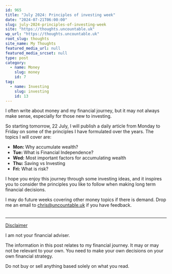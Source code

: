 ```yaml
---
id: 965
title: "July 2024: Principles of investing week"
date: "2024-07-21T06:00:00"
slug: july-2024-principles-of-investing-week
site: "https://thoughts.uncountable.uk"
wp_url: "https://thoughts.uncountable.uk"
root_slug: thoughts
site_name: My Thoughts
featured_media_url: null
featured_media_srcset: null
type: post
category:
  - name: Money
    slug: money
    id: 7
tag:
  - name: Investing
    slug: investing
    id: 13
---
```



<p>I often write about money and my financial journey, but it may not always make sense, especially for those new to investing.</p>



<p>So starting tomorrow, 22 July, I will publish a daily article from Monday to Friday on some of the principles I have formulated over the years.  The topics I will cover are:</p>



<ul class="wp-block-list">
<li><strong>Mon:  </strong>Why accumulate wealth?</li>



<li><strong>Tue:  </strong> What is Financial Independence?</li>



<li><strong>Wed:</strong> Most important factors for accumulating wealth</li>



<li><strong>Thu:</strong> Saving vs Investing</li>



<li><strong>Fri:</strong> What is risk?</li>
</ul>



<p>I hope you enjoy this journey through some investing ideas, and it inspires you to consider the principles you like to follow when making long term financial decisions.</p>



<p>I may do future weeks covering other money topics if there is demand.  Drop me an email to <a href="mailto:chris@uncountable.uk">chris@uncountable.uk</a> if you have feedback.</p>
<br /><!-- wp:group {"layout":{"type":"constrained"}} -->
<div class="wp-block-group"><!-- wp:separator {"style":{"spacing":{"margin":{"top":"var:preset|spacing|40","bottom":"0"}}}} -->
<hr class="wp-block-separator has-alpha-channel-opacity" style="margin-top:var(--wp--preset--spacing--40);margin-bottom:0"/>
<!-- /wp:separator -->

<!-- wp:paragraph {"style":{"typography":{"textDecoration":"underline"}}} -->
<p style="text-decoration:underline">Disclaimer</p>
<!-- /wp:paragraph -->

<!-- wp:paragraph -->
<p>I am not your financial adviser.   </p>
<!-- /wp:paragraph -->

<!-- wp:paragraph -->
<p>The information in this post relates to my financial journey.  It may or may not be relevant to your own.  You need to make your own decisions on your own financial strategy.</p>
<!-- /wp:paragraph -->

<!-- wp:paragraph -->
<p>Do not buy or sell anything based solely on what you read.</p>
<!-- /wp:paragraph --></div>
<!-- /wp:group -->